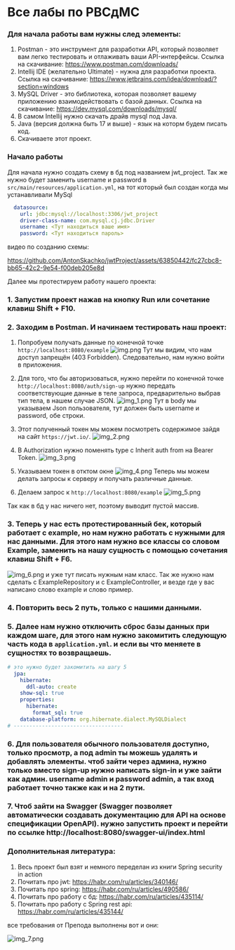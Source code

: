 # Все лабы по РВСдМС

### Для начала работы вам нужны след элементы:
1. Postman - это инструмент для разработки API, который позволяет вам легко тестировать и отлаживать ваши API-интерфейсы. Ссылка на скачивание: https://www.postman.com/downloads/
2. Intellij IDE (желательно Ultimate) - нужна для разработки проекта. Cсылка на скачивание: https://www.jetbrains.com/idea/download/?section=windows
3. MySQL Driver - это библиотека, которая позволяет вашему приложению взаимодействовать с базой данных. Ссылка на скачивание: https://dev.mysql.com/downloads/mysql/
4. В самом Intellij нужно скачать драйв mysql под Java. 
5. Java (версия должна быть 17 и выше) - язык на которм будем писать код. 
6. Скачиваете этот проект.

### Начало работы

Для начала нужно создать схему в бд под названием jwt_project. Так же нужно будет заменить username и password в `src/main/resources/application.yml`, на тот который был создан когда мы устанавливали MySql
```yaml
  datasource:
    url: jdbc:mysql://localhost:3306/jwt_project
    driver-class-name: com.mysql.cj.jdbc.Driver
    username: <Тут находиться ваше имя>
    password: <Тут находиться пароль>

```
видео по созданию схемы: 


https://github.com/AntonSkachko/jwtProject/assets/63850442/fc27cbc8-bb65-42c2-9e54-f00deb205e8d


Далее мы протестируем работу нашего проекта:

### 1. Запустим проект нажав на кнопку Run или сочетание клавиш Shift + F10.
### 2. Заходим в Postman. И начинаем тестировать наш проект:


   1. Попробуем получать данные по конечной точке `http://localhost:8080/example`
    ![img.png](images/img.png)
   Тут мы видим, что нам доступ запрещён (403 Forbidden). Следовательно, нам нужно войти в приложения.


   2. Для того, что бы авторизоваться, нужно перейти по конечной точке `http://localhost:8080/auth/sign-up` нужно передать соответствующие данные в теле запроса, предварительно выбрав тип тела, в нашем случае JSON.
   ![img_1.png](images/img_1.png)
   Тут в body мы указываем Json пользователя, тут должен быть username и password, обе строки.
   

   3. Этот полученный токен мы можем посмотреть содержимое зайдя на сайт `https://jwt.io/`.
   ![img_2.png](images/img_2.png)
   

   4. В Authorization нужно поменять type с Inherit auth from на Bearer Token.
   ![img_3.png](images/img_3.png)
   

   5. Указываем токен в отктом окне
   ![img_4.png](images/img_4.png)
   Теперь мы можем делать запросы к серверу и получать различные данные.
   

   6. Делаем запрос к `http://localhost:8080/example`
   ![img_5.png](images/img_5.png)


   Так как в бд у нас ничего нет, поэтому выводит пустой массив.
### 3. Теперь у нас есть протестированный бек, который работает с example, но нам нужно работать с нужными для нас данными. Для этого нам нужно все классы со словом Example, заменить на нашу сущность с помощью сочетания клавиш Shift + F6.
![img_6.png](images/img_6.png) и уже тут писать нужным нам класс. Так же нужно нам сделать с ExampleRepository и с ExampleController, и везде где у вас написано слово example и слово пример.
### 4. Повторить весь 2 путь, только с нашими данными.
### 5. Далее нам нужно отключить сброс базы данных при каждом шаге, для этого нам нужно закомитить следующую часть кода в `application.yml`. и если вы что меняете в сущностях то возвращаешь.
```yaml
# это нужно будет закомитить на шагу 5
  jpa:
    hibernate:
      ddl-auto: create
    show-sql: true
    properties:
      hibernate:
        format_sql: true
    database-platform: org.hibernate.dialect.MySQLDialect
# -----------------------------------
```

### 6. Для пользователя обычного пользователя доступно, только просмотр, а под admin ты можешь удалять и добавлять элементы. чтоб зайти через админа, нужно только вместо sign-up нужно написать sign-in и уже зайти как админ. username admin и password admin, а так вход работает точно также как и на 2 пути.
### 7. Чтоб зайти на Swagger (Swagger позволяет автоматически создавать документацию для API на основе спецификации OpenAPI). нужно запустить проект и перейти по ссылке http://localhost:8080/swagger-ui/index.html

### Дополнительная литература:
1. Весь проект был взят и немного переделан из книги Spring security in action
2. Почитать про jwt: https://habr.com/ru/articles/340146/
3. Почитать про spring: https://habr.com/ru/articles/490586/
4. Почитать про работу с бд: https://habr.com/ru/articles/435114/
5. Почитать про работу с Spring rest api: https://habr.com/ru/articles/435144/


все требования от Препода выполнены вот и они:

![img_7.png](images/img_7.png)


   
